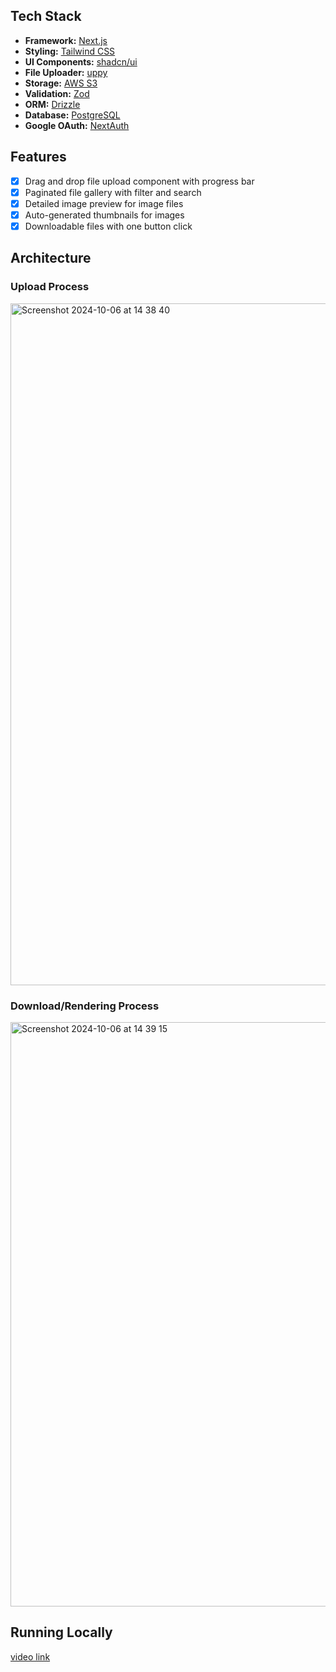 
## Tech Stack
- **Framework:** [Next.js](https://nextjs.org)
- **Styling:** [Tailwind CSS](https://tailwindcss.com)
- **UI Components:** [shadcn/ui](https://ui.shadcn.com)
- **File Uploader:** [uppy](https://uppy.io/docs/quick-start/)
- **Storage:** [AWS S3](https://aws.amazon.com/s3/)
- **Validation:** [Zod](https://zod.dev)
- **ORM:** [Drizzle](https://drizzle.dev)
- **Database:** [PostgreSQL](https://www.postgresql.org)
- **Google OAuth:** [NextAuth](https://next-auth.js.org)

## Features
- [x] Drag and drop file upload component with progress bar
- [x] Paginated file gallery with filter and search
- [x] Detailed image preview for image files
- [x] Auto-generated thumbnails for images
- [x] Downloadable files with one button click

## Architecture
### Upload Process
<img width="1091" alt="Screenshot 2024-10-06 at 14 38 40" src="https://github.com/user-attachments/assets/09384bf2-a0f7-4aaa-bd31-6a9bc48bf1d1">

### Download/Rendering Process
<img width="935" alt="Screenshot 2024-10-06 at 14 39 15" src="https://github.com/user-attachments/assets/9d116eb9-69fe-42ac-8a69-106f14543db0">

## Running Locally
[video link](https://www.youtube.com/@raj_talks_tech/videos)


